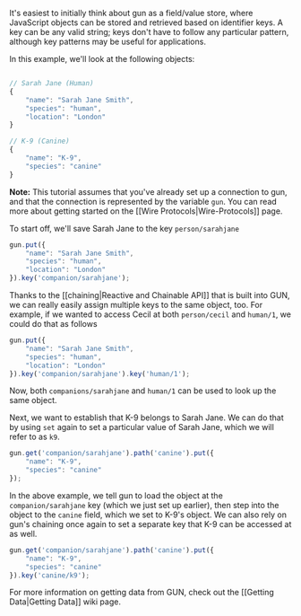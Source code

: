 It's easiest to initially think about gun as a field/value store, where JavaScript objects can be stored and retrieved based on identifier keys. A key can be any valid string; keys don't have to follow any particular pattern, although key patterns may be useful for applications.

In this example, we'll look at the following objects:

```javascript

// Sarah Jane (Human)
{
    "name": "Sarah Jane Smith",
    "species": "human",
    "location": "London"
}

// K-9 (Canine)
{
    "name": "K-9",
    "species": "canine"
}
```

**Note:** This tutorial assumes that you've already set up a connection to gun, and that the connection is represented by the variable `gun`. You can read more about getting started on the [[Wire Protocols|Wire-Protocols]] page.

To start off, we'll save Sarah Jane to the key `person/sarahjane`

```javascript
gun.put({
    "name": "Sarah Jane Smith",
    "species": "human",
    "location": "London"
}).key('companion/sarahjane');
```

Thanks to the [[chaining|Reactive and Chainable API]] that is built into GUN, we can really easily assign multiple keys to the same object, too. For example, if we wanted to access Cecil at both `person/cecil` and `human/1`, we could do that as follows

```javascript
gun.put({
    "name": "Sarah Jane Smith",
    "species": "human",
    "location": "London"
}).key('companion/sarahjane').key('human/1');
```

Now, both `companions/sarahjane` and `human/1` can be used to look up the same object.

Next, we want to establish that K-9 belongs to Sarah Jane. We can do that by using `set` again to set a particular value of Sarah Jane, which we will refer to as `k9`.

```javascript
gun.get('companion/sarahjane').path('canine').put({
    "name": "K-9",
    "species": "canine"
});
```

In the above example, we tell gun to load the object at the `companion/sarahjane` key (which we just set up earlier), then step into the object to the `canine` field, which we set to K-9's object. We can also rely on gun's chaining once again to set a separate key that K-9 can be accessed at as well.

```javascript
gun.get('companion/sarahjane').path('canine').put({
    "name": "K-9",
    "species": "canine"
}).key('canine/k9');
```

For more information on getting data from GUN, check out the [[Getting Data|Getting Data]] wiki page.